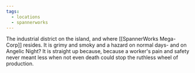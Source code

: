 ```yaml
---
tags:
  - locations
  - spannerworks
---
```

The industrial district on the island, and where [[SpannerWorks Mega-Corp]] resides. It is grimy and smoky and a hazard on normal days- and on Angelic Night? It is straight up because, because a worker's pain and safety never meant less when not even death could stop the ruthless wheel of production.